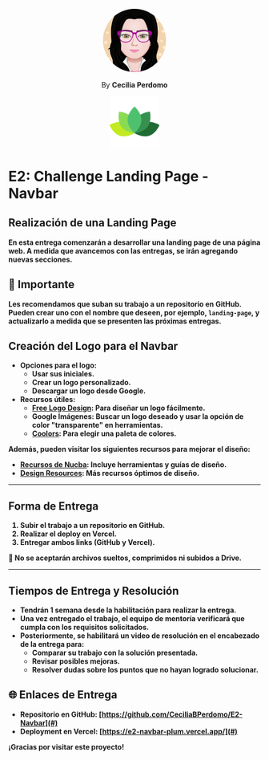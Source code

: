 <p align="center">
    <img src="./assets/img/myAvatar.png" width="25%" style="border-radius: 50%;">
</p>

<p align="center">
    By <b>Cecilia Perdomo<b>
</p>


<p align="center">
    <img src="./assets/img/logo3.png" width="20%">
</p>

# E2: Challenge Landing Page - Navbar

## Realización de una Landing Page

En esta entrega comenzarán a desarrollar una landing page de una página web. A medida que avancemos con las entregas, se irán agregando nuevas secciones.

## 🚨 Importante
Les recomendamos que suban su trabajo a un repositorio en GitHub. Pueden crear uno con el nombre que deseen, por ejemplo, `landing-page`, y actualizarlo a medida que se presenten las próximas entregas.

<!-- [Enlace con más detalles sobre la entrega](https://drive.google.com/file/d/1lpdXjZtyGejIMaygvZt9QxOXle38Uvhc/view) -->

## Creación del Logo para el Navbar
- **Opciones para el logo**:
  - Usar sus iniciales.
  - Crear un logo personalizado.
  - Descargar un logo desde Google.
- **Recursos útiles**:
  - [Free Logo Design](https://es.freelogodesign.org/): Para diseñar un logo fácilmente.
  - Google Imágenes: Buscar un logo deseado y usar la opción de color "transparente" en herramientas.
  - [Coolors](https://coolors.co/): Para elegir una paleta de colores.

Además, pueden visitar los siguientes recursos para mejorar el diseño:
- [Recursos de Nucba](https://plataforma.nucba.io/s/tools/): Incluye herramientas y guías de diseño.
- [Design Resources](https://www.designresourc.es/): Más recursos óptimos de diseño.

---

## Forma de Entrega
1. Subir el trabajo a un repositorio en GitHub.
2. Realizar el deploy en Vercel.
3. Entregar **ambos links** (GitHub y Vercel).
   
🚫 No se aceptarán archivos sueltos, comprimidos ni subidos a Drive.

---

## Tiempos de Entrega y Resolución
- Tendrán **1 semana** desde la habilitación para realizar la entrega.
- Una vez entregado el trabajo, el equipo de mentoría verificará que cumpla con los requisitos solicitados.
- Posteriormente, se habilitará un video de resolución en el encabezado de la entrega para:
  - Comparar su trabajo con la solución presentada.
  - Revisar posibles mejoras.
  - Resolver dudas sobre los puntos que no hayan logrado solucionar.


## 🌐 Enlaces de Entrega
- **Repositorio en GitHub:** [https://github.com/CeciliaBPerdomo/E2-Navbar](#)
- **Deployment en Vercel:** [https://e2-navbar-plum.vercel.app/](#)

¡Gracias por visitar este proyecto!

